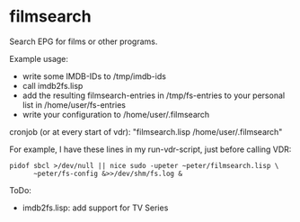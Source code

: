 # filmsearch
Search EPG for films or other programs.

Example usage:

- write some IMDB-IDs to /tmp/imdb-ids
- call imdb2fs.lisp
- add the resulting filmsearch-entries in /tmp/fs-entries to your personal
  list in /home/user/fs-entries
- write your configuration to /home/user/.filmsearch

cronjob (or at every start of vdr): "filmsearch.lisp /home/user/.filmsearch"

For example, I have these lines in my run-vdr-script, just before calling VDR:

    pidof sbcl >/dev/null || nice sudo -upeter ~peter/filmsearch.lisp \
          ~peter/fs-config &>>/dev/shm/fs.log &

ToDo:

- imdb2fs.lisp: add support for TV Series
